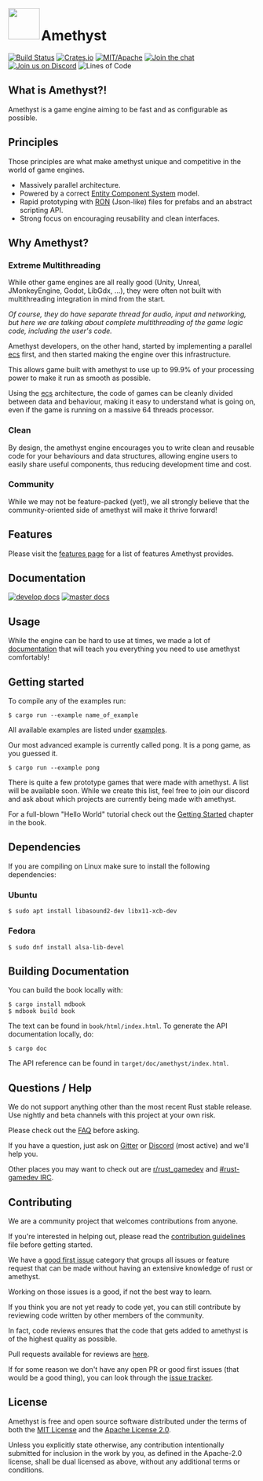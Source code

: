 <img align="left" width="64px" src="book/images/amethyst_thumb.png" />

# Amethyst

[![Build Status][s1]][tc] [![Crates.io][s2]][ci] [![MIT/Apache][s3]][li] [![Join the chat][s4]][gc] [![Join us on Discord][s5]][di] ![Lines of Code][s6]

[s1]: https://travis-ci.org/amethyst/amethyst.svg?branch=master
[s2]: https://img.shields.io/crates/v/amethyst.svg
[s3]: https://img.shields.io/badge/license-MIT%2FApache-blue.svg
[s4]: https://badges.gitter.im/amethyst/general.svg
[s5]: https://img.shields.io/discord/425678876929163284.svg?logo=discord
[s6]: https://tokei.rs/b1/github/amethyst/amethyst?category=code

[tc]: https://travis-ci.org/amethyst/amethyst/
[ci]: https://crates.io/crates/amethyst/
[li]: COPYING
[gc]: https://gitter.im/orgs/amethyst/rooms
[di]: https://discord.gg/GnP5Whs

## What is Amethyst?!

Amethyst is a game engine aiming to be fast and as configurable as possible.

## Principles

Those principles are what make amethyst unique and competitive in the world of game engines.

* Massively parallel architecture.
* Powered by a correct [Entity Component System][ecs] model.
* Rapid prototyping with [RON] (Json-like) files for prefabs and an abstract scripting API.
* Strong focus on encouraging reusability and clean interfaces.

[ecs]: https://en.wikipedia.org/wiki/Entity–component–system
[RON]: https://github.com/ron-rs/ron

## Why Amethyst?

### Extreme Multithreading
While other game engines are all really good (Unity, Unreal, JMonkeyEngine, Godot, LibGdx, ...), they were often not built with multithreading integration in mind from the start.

_Of course, they do have separate thread for audio, input and networking, but here we are talking about complete multithreading of the game logic code, including the user's code._

Amethyst developers, on the other hand, started by implementing a parallel [ecs] first, and then started making the engine over this infrastructure.

This allows game built with amethyst to use up to 99.9% of your processing power to make it run as smooth as possible.

Using the [ecs] architecture, the code of games can be cleanly divided between data and behaviour, making it easy to understand what is going on,
even if the game is running on a massive 64 threads processor.

### Clean

By design, the amethyst engine encourages you to write clean and reusable code for your behaviours and data structures, allowing engine users to easily
share useful components, thus reducing development time and cost.

### Community

While we may not be feature-packed (yet!), we all strongly believe that the community-oriented side of amethyst will make it thrive forward!

## Features

Please visit the [features page][feat] for a list of features Amethyst provides.

[feat]: docs/FEATURES.md

## Documentation

[![develop docs][adb1]][ad1] [![master docs][adb2]][ad2]

[adb1]: https://img.shields.io/badge/docs-develop-blue.svg
[adb2]: https://img.shields.io/badge/docs-master-blue.svg

[ad1]: https://www.amethyst.rs/doc/develop.html
[ad2]: https://www.amethyst.rs/doc/master.html

## Usage

While the engine can be hard to use at times, we made a lot of [documentation][bk] that will teach you everything you need to use amethyst comfortably!

[bk]: https://www.amethyst.rs/book/master/

## Getting started

To compile any of the examples run:
```
$ cargo run --example name_of_example
```
All available examples are listed under [examples][ex].

Our most advanced example is currently called pong. It is a pong game, as you guessed it.
```
$ cargo run --example pong
```

There is quite a few prototype games that were made with amethyst. A list will be available soon.
While we create this list, feel free to join our discord and ask about which projects are currently being made with amethyst.

For a full-blown "Hello World" tutorial check out the [Getting Started][gs] chapter
in the book.

[ex]: examples/
[gs]: https://www.amethyst.rs/book/master/getting_started.html

## Dependencies

If you are compiling on Linux make sure to install the following dependencies:

### Ubuntu

```
$ sudo apt install libasound2-dev libx11-xcb-dev
```

### Fedora

```
$ sudo dnf install alsa-lib-devel
```

## Building Documentation

You can build the book locally with:

```
$ cargo install mdbook
$ mdbook build book
```

The text can be found in `book/html/index.html`. To generate the API
documentation locally, do:

```
$ cargo doc
```

The API reference can be found in `target/doc/amethyst/index.html`.

## Questions / Help

We do not support anything other than the most recent Rust stable release. Use nightly and beta channels with this project at your own risk.

Please check out the [FAQ][faq] before asking.

If you have a question, just ask on [Gitter][gt] or [Discord][di] (most active) and we'll help you.

Other places you may want to check out are [r/rust_gamedev][rg] and [#rust-gamedev IRC][irc].

[faq]: https://github.com/amethyst/amethyst/wiki/Frequently-Asked-Questions
[gt]: https://gitter.im/amethyst/general
[di]: https://discord.gg/GnP5Whs
[rg]: https://www.reddit.com/r/rust_gamedev/
[irc]: https://botbot.me/mozilla/rust-gamedev/

## Contributing

We are a community project that welcomes contributions from anyone. 

If you're interested in helping out, please read the [contribution guidelines][cm] 
file before getting started.

We have a [good first issue][gfi] category that groups all issues or feature request
that can be made without having an extensive knowledge of rust or amethyst.

Working on those issues is a good, if not the best way to learn.

If you think you are not yet ready to code yet, you can still contribute by reviewing code written by other members of the community.

In fact, code reviews ensures that the code that gets added to amethyst is of the highest quality as possible.

Pull requests available for reviews are [here][pr].


If for some reason we don't have any open PR or good first issues (that would be a good thing),
you can look through the [issue tracker][it].

[cm]: docs/CONTRIBUTING.md
[pr]: https://github.com/amethyst/amethyst/projects
[it]: https://github.com/amethyst/amethyst/issues

[gfi]: https://github.com/amethyst/amethyst/issues?q=is%3Aissue+is%3Aopen+label%3A%22good+first+issue%22

## License

Amethyst is free and open source software distributed under the terms of both
the [MIT License][lm] and the [Apache License 2.0][la].

[lm]: docs/LICENSE-MIT
[la]: docs/LICENSE-APACHE

Unless you explicitly state otherwise, any contribution intentionally submitted
for inclusion in the work by you, as defined in the Apache-2.0 license, shall be
dual licensed as above, without any additional terms or conditions.
